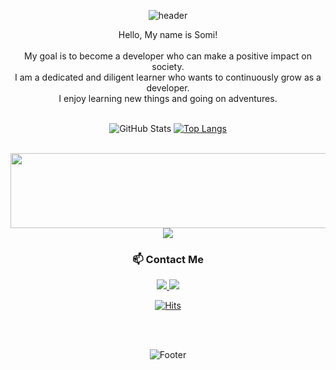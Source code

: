 

<!--
**JsomeDev/JsomeDev** is a ✨ _special_ ✨ repository because its `README.md` (this file) appears on your GitHub profile.

Here are some ideas to get you started:

- 🔭 I’m currently working on ...
- 🌱 I’m currently learning ...
- 👯 I’m looking to collaborate on ...
- 🤔 I’m looking for help with ...
- 💬 Ask me about ...
- 📫 How to reach me: ...
- 😄 Pronouns: ...
- ⚡ Fun fact: ...
-->

<div align=center>

![header](https://capsule-render.vercel.app/api?type=waving&color=gradient&height=250&section=header&text=SOMI_JOO&fontSize=90)
<div align="center">
<p>Hello, My name is Somi!<br>
<br>
My goal is to become a developer who can make a positive impact on society.
<br>
I am a dedicated and diligent learner who wants to continuously grow as a developer. 
<br>
I enjoy learning new things and going on adventures. 
<br><br>

</p>
<div>


![GitHub Stats](https://github-readme-stats.vercel.app/api?username=joosomi&theme=radical)
[![Top Langs](https://github-readme-stats.vercel.app/api/top-langs/?username=joosomi&layout=compact&theme=radical)](https://github.com/joosomi)  


 <br>
  

  <a href="https://github.com/joosomi/gitanimals">
    <img src="https://render.gitanimals.org/lines/joosomi?pet-id=1" width="1000" height="120"/>
    <br>
    <img src="https://render.gitanimals.org/farms/joosomi"/>
  </a>

  <br>

  ### 📫 Contact Me
  <a href="https://velog.io/@jsomedev">
    <img src="https://img.shields.io/badge/Velog-11B48A?style=flat-square&logo=Vimeo&logoColor=white&link=https://velog.io/@jsomedev"/>
  </a>
  <a href="mailto:wnthal1211@gmail.com">
    <img src="https://img.shields.io/badge/Gmail-d14836?style=flat-square&logo=Gmail&logoColor=white&link=wnthal1211@gmail.com"/>
  </a>

[![Hits](https://hits.seeyoufarm.com/api/count/incr/badge.svg?url=https%3A%2F%2Fgithub.com%2Fjoosomi&count_bg=%23FBC847&title_bg=%2354C8E7&icon=checkmarx.svg&icon_color=%23FFFFFF&title=VIEWS&edge_flat=false)](https://hits.seeyoufarm.com)


  <br>
  <br>

  ![Footer](https://capsule-render.vercel.app/api?type=waving&color=gradient&height=200&section=footer)

</div>
